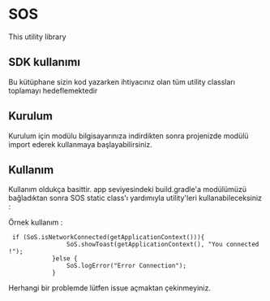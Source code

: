 # SOS
This utility library


## SDK kullanımı 

Bu kütüphane sizin kod yazarken ihtiyacınız olan tüm utility classları toplamayı hedeflemektedir

## Kurulum

Kurulum için modülu bilgisayarınıza indirdikten sonra projenizde modülü import ederek kullanmaya başlayabilirsiniz.

## Kullanım 

Kullanım oldukça basittir. app seviyesindeki build.gradle'a modülümüzü bağladıktan sonra SOS static class'ı yardımıyla 
utility'leri kullanabileceksiniz : 

Örnek kullanım : 

     if (SoS.isNetworkConnected(getApplicationContext())){
                    SoS.showToast(getApplicationContext(), "You connected !");
                }else {
                    SoS.logError("Error Connection");
                }



Herhangi bir problemde lütfen issue açmaktan çekinmeyiniz. 
